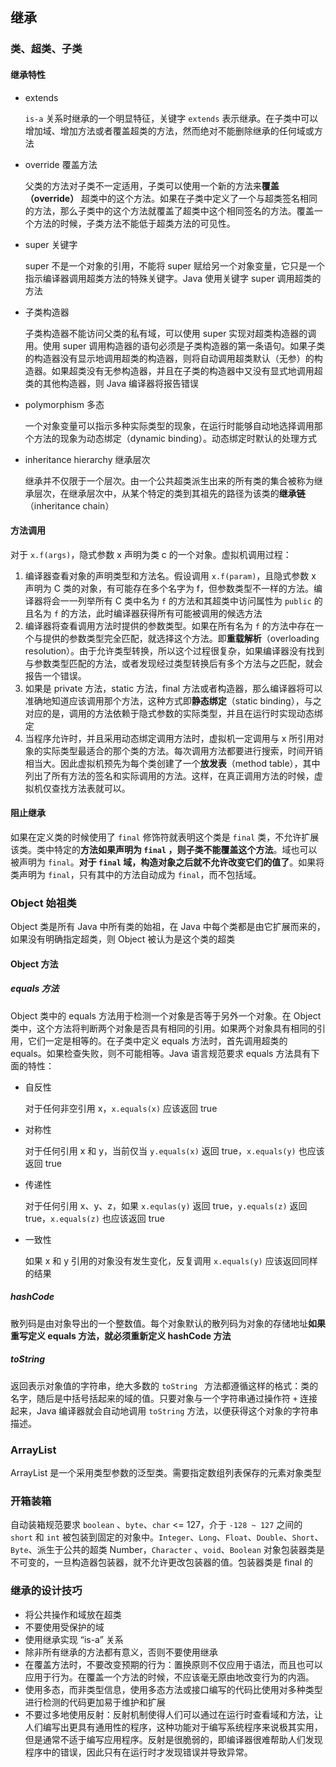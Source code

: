 ## 继承

### 类、超类、子类

#### 继承特性

* extends

  `is-a` 关系时继承的一个明显特征，关键字 `extends` 表示继承。在子类中可以增加域、增加方法或者覆盖超类的方法，然而绝对不能删除继承的任何域或方法

* override 覆盖方法

  父类的方法对子类不一定适用，子类可以使用一个新的方法来**覆盖（override）** 超类中的这个方法。如果在子类中定义了一个与超类签名相同的方法，那么子类中的这个方法就覆盖了超类中这个相同签名的方法。覆盖一个方法的时候，子类方法不能低于超类方法的可见性。

* super 关键字

  super 不是一个对象的引用，不能将 super 赋给另一个对象变量，它只是一个指示编译器调用超类方法的特殊关键字。Java 使用关键字 super 调用超类的方法

* 子类构造器

  子类构造器不能访问父类的私有域，可以使用 super 实现对超类构造器的调用。使用 super 调用构造器的语句必须是子类构造器的第一条语句。如果子类的构造器没有显示地调用超类的构造器，则将自动调用超类默认（无参）的构造器。如果超类没有无参构造器，并且在子类的构造器中又没有显式地调用超类的其他构造器，则 Java 编译器将报告错误

* polymorphism 多态

  一个对象变量可以指示多种实际类型的现象，在运行时能够自动地选择调用那个方法的现象为动态绑定（dynamic binding）。动态绑定时默认的处理方式

* inheritance hierarchy 继承层次

  继承并不仅限于一个层次。由一个公共超类派生出来的所有类的集合被称为继承层次，在继承层次中，从某个特定的类到其祖先的路径为该类的**继承链**（inheritance chain）

#### 方法调用

对于 `x.f(args)`，隐式参数 x 声明为类 c 的一个对象。虚拟机调用过程：

1. 编译器查看对象的声明类型和方法名。假设调用 `x.f(param)`，且隐式参数 x 声明为 C 类的对象，有可能存在多个名字为 f，但参数类型不一样的方法。编译器将会一一列举所有 C 类中名为 `f` 的方法和其超类中访问属性为 `public` 的且名为 `f` 的方法，此时编译器获得所有可能被调用的候选方法
2. 编译器将查看调用方法时提供的参数类型。如果在所有名为 `f` 的方法中存在一个与提供的参数类型完全匹配，就选择这个方法。即**重载解析**（overloading resolution）。由于允许类型转换，所以这个过程很复杂，如果编译器没有找到与参数类型匹配的方法，或者发现经过类型转换后有多个方法与之匹配，就会报告一个错误。
3. 如果是 private 方法，static 方法，final 方法或者构造器，那么编译器将可以准确地知道应该调用那个方法，这种方式即**静态绑定**（static binding），与之对应的是，调用的方法依赖于隐式参数的实际类型，并且在运行时实现动态绑定
4. 当程序允许时，并且采用动态绑定调用方法时，虚拟机一定调用与 x 所引用对象的实际类型最适合的那个类的方法。每次调用方法都要进行搜索，时间开销相当大。因此虚拟机预先为每个类创建了一个**放发表**（method  table），其中列出了所有方法的签名和实际调用的方法。这样，在真正调用方法的时候，虚拟机仅查找方法表就可以。

#### 阻止继承

如果在定义类的时候使用了 `final` 修饰符就表明这个类是  `final` 类，不允许扩展该类。类中特定的**方法如果声明为 `final` ，则子类不能覆盖这个方法**。域也可以被声明为 `final`。**对于 `final` 域，构造对象之后就不允许改变它们的值了**。如果将类声明为 `final`，只有其中的方法自动成为 `final`，而不包括域。

### Object 始祖类

Object 类是所有 Java 中所有类的始祖，在 Java 中每个类都是由它扩展而来的，如果没有明确指定超类，则 Object 被认为是这个类的超类

#### Object 方法

##### equals 方法

Object 类中的 equals 方法用于检测一个对象是否等于另外一个对象。在 Object 类中，这个方法将判断两个对象是否具有相同的引用。如果两个对象具有相同的引用，它们一定是相等的。在子类中定义 equals 方法时，首先调用超类的 equals。如果检查失败，则不可能相等。Java 语言规范要求 equals 方法具有下面的特性：

* 自反性

  对于任何非空引用 x，`x.equals(x)` 应该返回 true

* 对称性

  对于任何引用 x 和 y，当前仅当 `y.equals(x)` 返回 true，`x.equals(y)` 也应该返回 true

* 传递性

  对于任何引用 x、y、z，如果 `x.equlas(y)` 返回 true，`y.equals(z)` 返回 true，`x.equals(z)` 也应该返回 true
  
* 一致性

  如果 x 和 y 引用的对象没有发生变化，反复调用 `x.equals(y)` 应该返回同样的结果

##### hashCode

散列码是由对象导出的一个整数值。每个对象默认的散列码为对象的存储地址**如果重写定义 equals 方法，就必须重新定义 hashCode 方法**

##### toString

返回表示对象值的字符串，绝大多数的 `toString ` 方法都遵循这样的格式：类的名字，随后是中括号括起来的域的值。只要对象与一个字符串通过操作符 `+` 连接起来，Java 编译器就会自动地调用 `toString` 方法，以便获得这个对象的字符串描述。

### ArrayList

ArrayList 是一个采用类型参数的泛型类。需要指定数组列表保存的元素对象类型

### 开箱装箱

自动装箱规范要求 `boolean` 、`byte`、`char` <= 127，介于 `-128 ~ 127` 之间的 `short` 和 `int` 被包装到固定的对象中。`Integer`、`Long`、`Float`、`Double`、`Short`、`Byte`、派生于公共的超类 Number，`Character` 、`void`、`Boolean` 对象包装器类是不可变的，一旦构造器包装器，就不允许更改包装器的值。包装器类是 final 的 

### 继承的设计技巧

- 将公共操作和域放在超类
- 不要使用受保护的域
- 使用继承实现 “is-a” 关系
- 除非所有继承的方法都有意义，否则不要使用继承
- 在覆盖方法时，不要改变预期的行为：置换原则不仅应用于语法，而且也可以应用于行为。在覆盖一个方法的时候，不应该毫无原由地改变行为的内涵。
- 使用多态，而非类型信息，使用多态方法或接口编写的代码比使用对多种类型进行检测的代码更加易于维护和扩展
- 不要过多地使用反射：反射机制使得人们可以通过在运行时查看域和方法，让人们编写出更具有通用性的程序，这种功能对于编写系统程序来说极其实用，但是通常不适于编写应用程序。反射是很脆弱的，即编译器很难帮助人们发现程序中的错误，因此只有在运行时才发现错误并导致异常。 

